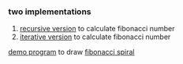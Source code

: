 ### two implementations
1. [recursive version](./fib_recur.py) to calculate fibonacci number
1. [iterative version](./fib_iter.py) to calculate fibonacci number

[demo program](./demo.py) to draw [fibonacci spiral](https://en.wikipedia.org/wiki/Golden_spiral)